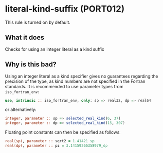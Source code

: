 # literal-kind-suffix (PORT012)
This rule is turned on by default.

## What it does
Checks for using an integer literal as a kind suffix

## Why is this bad?
Using an integer literal as a kind specifier gives no guarantees regarding the
precision of the type, as kind numbers are not specified in the Fortran
standards. It is recommended to use parameter types from `iso_fortran_env`:

```f90
use, intrinsic :: iso_fortran_env, only: sp => real32, dp => real64
```

or alternatively:

```f90
integer, parameter :: sp => selected_real_kind(6, 37)
integer, parameter :: dp => selected_real_kind(15, 307)
```

Floating point constants can then be specified as follows:

```f90
real(sp), parameter :: sqrt2 = 1.41421_sp
real(dp), parameter :: pi = 3.14159265358979_dp
```
